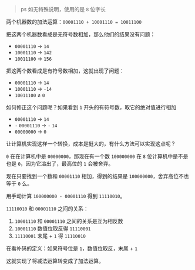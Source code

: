 > ps 如无特殊说明，使用的是 `8` 位字长

两个机器数的加法运算：`00001110 + 10001110 = 10011100`

把这两个机器数看成是无符号数相加，那么他们的结果没有问题：
  - `00001110` -> `14`
  - `10001110` -> `142`
  - `10011100` -> `156`

把这两个数看成是有符号数相加，这就出现了问题：
  - `00001110` -> `14`
  - `10001110` -> `-14`
  - `10011100` ≠ `0`

如何修正这个问题呢？如果看到 `1` 开头的有符号数，取它的绝对值进行相加
  - `00001110` -> `14`
  - `-` `00001110` -> `-` `14`
  - `00000000` -> `0`

让计算机实现这样一个转换，成本是挺大的，有什么方法可以实现这点呢？

`0` 在在计算机中是 `00000000`，那现在有一个数 `100000000` 在 `8` 位计算机中是不是也是 `0`，因为它溢出了，最高位的 `1` 会被舍弃。

现在只要找到一个数和 `00001110` 相加，得到的结果是 `100000000`，舍弃高位不也等于 `0` 么。

用手动计算 `100000000 - 00001110` 得到 `11110010`。

`11110010` 和 `00001110` 之间的关系：
  1. `10001110` 和 `00001110` 之间的关系是互为相反数
  2. `10001110` 数值位取反得 `11110001`
  3. `11110001` 末尾 + `1` 得 `11110010`

在看补码的定义：如果符号位是 `1`，数值位取反，末尾 + `1`

这就实现了将减法运算转变成了加法运算。